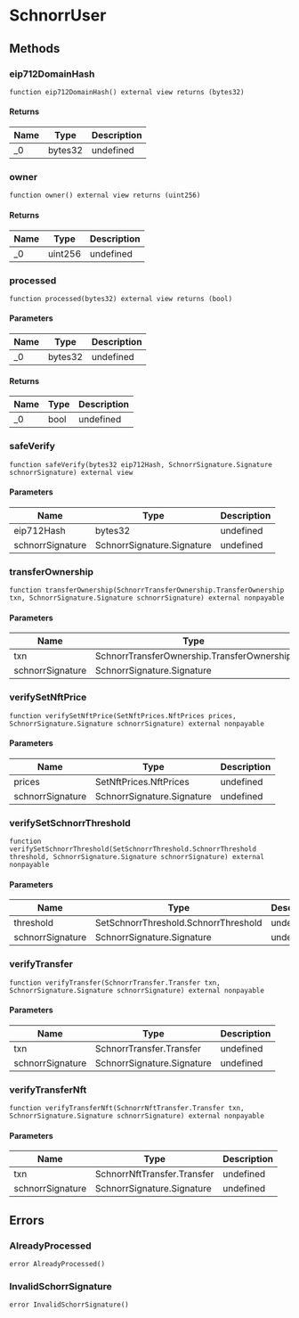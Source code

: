 # SchnorrUser









## Methods

### eip712DomainHash

```solidity
function eip712DomainHash() external view returns (bytes32)
```






#### Returns

| Name | Type | Description |
|---|---|---|
| _0 | bytes32 | undefined |

### owner

```solidity
function owner() external view returns (uint256)
```






#### Returns

| Name | Type | Description |
|---|---|---|
| _0 | uint256 | undefined |

### processed

```solidity
function processed(bytes32) external view returns (bool)
```





#### Parameters

| Name | Type | Description |
|---|---|---|
| _0 | bytes32 | undefined |

#### Returns

| Name | Type | Description |
|---|---|---|
| _0 | bool | undefined |

### safeVerify

```solidity
function safeVerify(bytes32 eip712Hash, SchnorrSignature.Signature schnorrSignature) external view
```





#### Parameters

| Name | Type | Description |
|---|---|---|
| eip712Hash | bytes32 | undefined |
| schnorrSignature | SchnorrSignature.Signature | undefined |

### transferOwnership

```solidity
function transferOwnership(SchnorrTransferOwnership.TransferOwnership txn, SchnorrSignature.Signature schnorrSignature) external nonpayable
```





#### Parameters

| Name | Type | Description |
|---|---|---|
| txn | SchnorrTransferOwnership.TransferOwnership | undefined |
| schnorrSignature | SchnorrSignature.Signature | undefined |

### verifySetNftPrice

```solidity
function verifySetNftPrice(SetNftPrices.NftPrices prices, SchnorrSignature.Signature schnorrSignature) external nonpayable
```





#### Parameters

| Name | Type | Description |
|---|---|---|
| prices | SetNftPrices.NftPrices | undefined |
| schnorrSignature | SchnorrSignature.Signature | undefined |

### verifySetSchnorrThreshold

```solidity
function verifySetSchnorrThreshold(SetSchnorrThreshold.SchnorrThreshold threshold, SchnorrSignature.Signature schnorrSignature) external nonpayable
```





#### Parameters

| Name | Type | Description |
|---|---|---|
| threshold | SetSchnorrThreshold.SchnorrThreshold | undefined |
| schnorrSignature | SchnorrSignature.Signature | undefined |

### verifyTransfer

```solidity
function verifyTransfer(SchnorrTransfer.Transfer txn, SchnorrSignature.Signature schnorrSignature) external nonpayable
```





#### Parameters

| Name | Type | Description |
|---|---|---|
| txn | SchnorrTransfer.Transfer | undefined |
| schnorrSignature | SchnorrSignature.Signature | undefined |

### verifyTransferNft

```solidity
function verifyTransferNft(SchnorrNftTransfer.Transfer txn, SchnorrSignature.Signature schnorrSignature) external nonpayable
```





#### Parameters

| Name | Type | Description |
|---|---|---|
| txn | SchnorrNftTransfer.Transfer | undefined |
| schnorrSignature | SchnorrSignature.Signature | undefined |




## Errors

### AlreadyProcessed

```solidity
error AlreadyProcessed()
```






### InvalidSchorrSignature

```solidity
error InvalidSchorrSignature()
```







